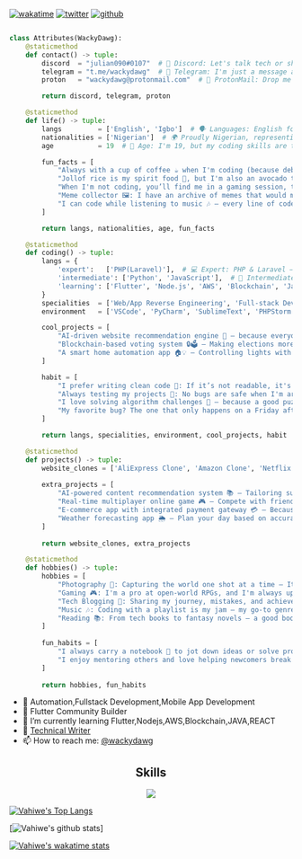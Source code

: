 <!-- new discord server: https://discord.gg/onlp -->
<!-- Hi skid <3 -->
[![wakatime](https://wakatime.com/badge/user/77640a77-0b7a-4fef-abde-4891fd797e8d.svg)](https://wakatime.com/@77640a77-0b7a-4fef-abde-4891fd797e8d)
[![twitter](https://img.shields.io/twitter/follow/wackydawg?label=followers&logo=twitter&color=%23007ec6&style=plastic)](https://twitter.com/wackydawg)
[![github](https://img.shields.io/github/followers/wackydawg?logo=github&style=plastic)](https://github.com/wackydawg?tab=followers)
  
<!-- <p align="center">  
    <img alt="" src=https://img.shields.io/github/stars/wackydawg?style=for-the-badge&?affiliations=OWNER%2CCOLLABORATOR />
    <img alt="" src=https://komarev.com/ghpvc/?username=wackydawg&style=for-the-badge />  
</p> -->

<p href="https://discord.gg/julian008" align="center">
    <img alt="" src=https://lanyard.cnrad.dev/api/840541540203626516/>
</p>

```python
class Attributes(WackyDawg):
    @staticmethod
    def contact() -> tuple:
        discord  = "julian090#0107"  # 📱 Discord: Let's talk tech or share memes! 🤙
        telegram = "t.me/wackydawg"  # 💬 Telegram: I'm just a message away, no spam, promise!
        proton   = "wackydawg@protonmail.com"  # 📧 ProtonMail: Drop me an email, encryption is cool!

        return discord, telegram, proton

    @staticmethod
    def life() -> tuple:
        langs         = ['English', 'Igbo']  # 🗣️ Languages: English for the world, Igbo for the soul!
        nationalities = ['Nigerian']  # 🌍 Proudly Nigerian, representing from Africa to the world!
        age           = 19  # 🎂 Age: I'm 19, but my coding skills are timeless! ⏳

        fun_facts = [
            "Always with a cup of coffee ☕ when I'm coding (because debugging needs energy! ⚡)",
            "Jollof rice is my spirit food 🍚, but I'm also an avocado toast enthusiast 🥑🍞",
            "When I'm not coding, you’ll find me in a gaming session, trying to beat my high score 🏆🎮",
            "Meme collector 🖼️: I have an archive of memes that would make you laugh out loud 😂",
            "I can code while listening to music 🎶 – every line of code is better with a good playlist!"
        ]

        return langs, nationalities, age, fun_facts

    @staticmethod
    def coding() -> tuple:
        langs = {
            'expert':   ['PHP(Laravel)'],  # 💻 Expert: PHP & Laravel – I build websites that scale with ease!
            'intermediate': ['Python', 'JavaScript'],  # 🧠 Intermediate: Python & JS – Crafting code for the future!
            'learning': ['Flutter', 'Node.js', 'AWS', 'Blockchain', 'Java', 'ReactJS']  # 🚀 Learning: Always leveling up my tech stack!
        }
        specialities  = ['Web/App Reverse Engineering', 'Full-stack Development', 'Backend Development']  # 🔧 Specialties: Full-stack for life, but I love diving deep into the backend!
        environment   = ['VSCode', 'PyCharm', 'SublimeText', 'PHPStorm']  # 🌟 My IDEs: Code, debug, repeat.

        cool_projects = [
            "AI-driven website recommendation engine 🤖 – because everyone loves personalized suggestions!",
            "Blockchain-based voting system 🔒🗳️ – Making elections more secure, one block at a time!",
            "A smart home automation app 🏠💡 – Controlling lights with a tap... or a voice command!"
        ]

        habit = [
            "I prefer writing clean code 🧹: If it’s not readable, it's not real code!",
            "Always testing my projects 🔬: No bugs are safe when I'm around 👨‍💻",
            "I love solving algorithm challenges 🤯 – because a good puzzle is like brain food!",
            "My favorite bug? The one that only happens on a Friday afternoon! 😅"
        ]

        return langs, specialities, environment, cool_projects, habit

    @staticmethod
    def projects() -> tuple:
        website_clones = ['AliExpress Clone', 'Amazon Clone', 'Netflix Clone', 'YouTube Clone']  # 🛒 Project Showcase: I love making clones of the giants, but with my own twist!
        
        extra_projects = [
            "AI-powered content recommendation system 📚 – Tailoring suggestions just for you!",
            "Real-time multiplayer online game 🎮 – Compete with friends or random players!",
            "E-commerce app with integrated payment gateway 💳 – Because online shopping should be seamless!",
            "Weather forecasting app 🌦️ – Plan your day based on accurate, real-time data!"
        ]
        
        return website_clones, extra_projects

    @staticmethod
    def hobbies() -> tuple:
        hobbies = [
            "Photography 📸: Capturing the world one shot at a time – It's like coding, but with a camera!",
            "Gaming 🎮: I'm a pro at open-world RPGs, and I'm always up for a good challenge.",
            "Tech Blogging 📝: Sharing my journey, mistakes, and achievements with the world (because learning never stops!)",
            "Music 🎶: Coding with a playlist is my jam – my go-to genres: Lo-fi, EDM, and hip-hop!",
            "Reading 📚: From tech books to fantasy novels – a good book is a great escape."
        ]
        
        fun_habits = [
            "I always carry a notebook 📒 to jot down ideas or solve problems when I'm away from the computer.",
            "I enjoy mentoring others and love helping newcomers break into tech – everyone deserves to code! 💡"
        ]
        
        return hobbies, fun_habits


```
- 🔭 Automation,Fullstack Development,Mobile App Development
- 💭 Flutter Community Builder
- 🌱 I’m currently learning Flutter,Nodejs,AWS,Blockchain,JAVA,REACT
- 🤔 [Technical Writer](https://medium.com/@wackydawg)
- 📫 How to reach me: [@wackydawg](https://twitter.com/wackydawg)


<h2 align="center">Skills </h2>

<p align="center">
  <a href="https://skillicons.dev">
    <img src="https://skillicons.dev/icons?i=python,golang,vscode,androidstudio,js,css,html,flutter,nodejs,laravel,arduino,raspberrypi,dart,react,aws,azure,gcp,mysql,mongodb,postgresql,expressjs" />
  </a>
</p>

[![Vahiwe's Top Langs](https://github-readme-stats.vercel.app/api/top-langs/?username=wackydawg&langs_count=8&hide=c%2B%2B,c,java&layout=compact&theme=dracula)](https://github.com/WackyDawg/github-readme-stats)

[![Vahiwe's github stats](https://denvercoder1-github-readme-stats.vercel.app/api/?username=wackydawg&show_icons=true&count_private=true&bg_color=161B22&title_color=F85D7F&icon_color=F8D866&text_color=FFFFFF&hide_border=true)]

[![Vahiwe's wakatime stats](https://github-readme-stats.vercel.app/api/wakatime?username=spartan&layout=compact&theme=dracula)](https://github.com/vahiwe/github-readme-stats)

<!--START_SECTION:waka-->
<!--END_SECTION:waka-->
